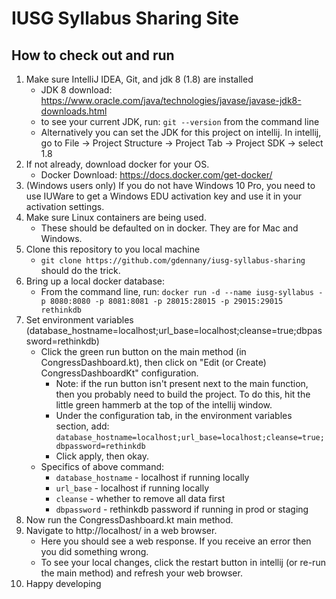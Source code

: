 # IUSG Syllabus Sharing Site

## How to check out and run
1. Make sure IntelliJ IDEA, Git, and jdk 8 (1.8) are installed
    - JDK 8 download: https://www.oracle.com/java/technologies/javase/javase-jdk8-downloads.html
    - to see your current JDK, run: `git --version` from the command line
    - Alternatively you can set the JDK for this project on intellij. In intellij, go to File -> Project Structure -> Project Tab -> Project SDK -> select 1.8
2. If not already, download docker for your OS.
    - Docker Download: https://docs.docker.com/get-docker/
3. (Windows users only) If you do not have Windows 10 Pro, you need to use IUWare to get a Windows EDU activation key and use it in your activation settings.
4. Make sure Linux containers are being used.
    - These should be defaulted on in docker. They are for Mac and Windows.
5. Clone this repository to you local machine
    - `git clone https://github.com/gdennany/iusg-syllabus-sharing` should do the trick.
5. Bring up a local docker database:
    - From the command line, run: `docker run -d --name iusg-syllabus -p 8080:8080 -p 8081:8081 -p 28015:28015 -p 29015:29015 rethinkdb`
6. Set environment variables (database_hostname=localhost;url_base=localhost;cleanse=true;dbpassword=rethinkdb)
    - Click the green run button on the main method (in CongressDashboard.kt), then click on "Edit (or Create) CongressDashboardKt" configuration.
        - Note: if the run button isn't present next to the main function, then you probably need to build the project. To do this, hit the little green hammerb at the top of the intellij window.
        - Under the configuration tab, in the environment variables section, add: `database_hostname=localhost;url_base=localhost;cleanse=true;dbpassword=rethinkdb`
        - Click apply, then okay.
    - Specifics of above command:
        - `database_hostname` - localhost if running locally
        - `url_base` - localhost if running locally
        - `cleanse` - whether to remove all data first
        - `dbpassword` - rethinkdb password if running in prod or staging
7. Now run the CongressDashboard.kt main method.
8. Navigate to http://localhost/ in a web browser.
    - Here you should see a web response. If you receive an error then you did something wrong.
    - To see your local changes, click the restart button in intellij (or re-run the main method) and refresh your web browser.
9. Happy developing
